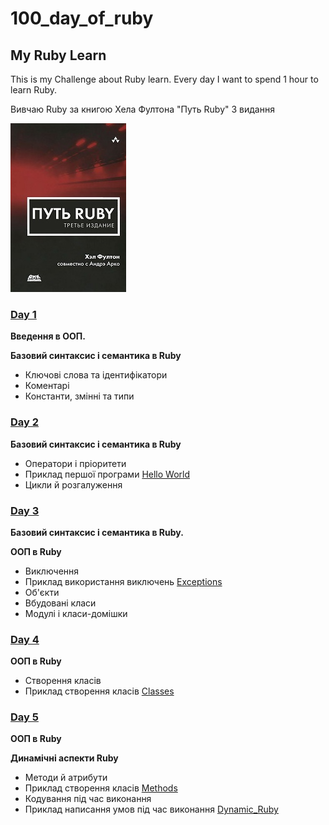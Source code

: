 # 100_day_of_ruby
## My Ruby Learn

This is my Challenge about Ruby learn.
Every day I want to spend 1 hour to learn Ruby. 

Вивчаю Ruby за книгою Хела Фултона "Путь Ruby" 3 видання

![Хел Фултон Путь Ruby](images/put-ruby-trete-izdanie.jpg)

### [Day 1](https://github.com/CyberGenius1994/100_day_of_ruby/blob/master/day1.rb)
**Введення в ООП.**

**Базовий синтаксис і семантика в Ruby**
* Ключові слова тa ідентифікатори 
* Коментарі
* Константи, змінні та типи

### [Day 2](https://github.com/CyberGenius1994/100_day_of_ruby/blob/master/day2.rb)
**Базовий синтаксис і семантика в Ruby**
* Оператори і пріоритети
* Приклад першої програми [Hello World](https://github.com/CyberGenius1994/100_day_of_ruby/blob/master/Hello_World.rb)
* Цикли й розгалуження

### [Day 3](https://github.com/CyberGenius1994/100_day_of_ruby/blob/master/day3.rb)
**Базовий синтаксис і семантика в Ruby.**

**ООП в Ruby**
* Виключення
* Приклад використання виключень [Exceptions](https://github.com/CyberGenius1994/100_day_of_ruby/blob/master/Exceptions.rb)
* Об'єкти
* Вбудовані класи
* Модулі і класи-домішки

### [Day 4](https://github.com/CyberGenius1994/100_day_of_ruby/blob/master/day4.rb)
**ООП в Ruby**
* Створення класів
* Приклад створення класів [Classes](https://github.com/CyberGenius1994/100_day_of_ruby/blob/master/Classes.rb)

### [Day 5](https://github.com/CyberGenius1994/100_day_of_ruby/blob/master/day5.rb)
**ООП в Ruby**

**Динамічні аспекти Ruby**
* Методи й атрибути
* Приклад створення класів [Methods](https://github.com/CyberGenius1994/100_day_of_ruby/blob/master/Methods.rb)
* Кодування під час виконання
* Приклад написання умов під час виконання [Dynamic_Ruby](https://github.com/CyberGenius1994/100_day_of_ruby/blob/master/Dynamic_Ruby.rb)